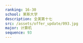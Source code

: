 ```yaml
---
ranking: 16-30
school: 莱斯大学
description: 全美第十七
src: /assets/offer_update/093.jpg
major: 计算机
sequence: 93
---
```

